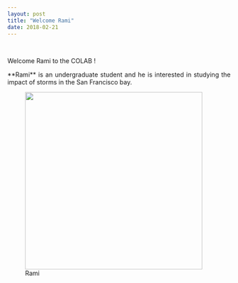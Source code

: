 ```yaml
---
layout: post
title: "Welcome Rami"
date: 2018-02-21
---
```


<br>

<div style="text-align:justify" markdown="1">

Welcome Rami to the COLAB !

<p> **Rami** is an undergraduate student and he is interested in studying the impact of storms in the San Francisco bay. </p>

<figure>
<img src="{{ site.url }}{{ site.baseurl }}/images/teampic/rami.png" class="img-responsive" width="400px" height="auto" />
<figcaption> Rami
</figcaption>
</figure>

</div>
